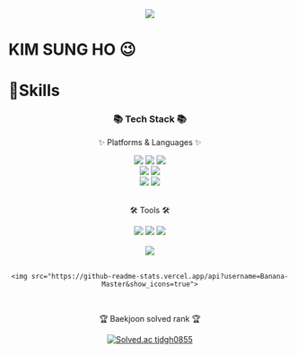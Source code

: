 <div align="center">
    <img src="https://capsule-render.vercel.app/api?type=waving&color=auto&height=200&section=header&text=Banana-Master&fontSize=80">
</div>

# KIM SUNG HO 😉

# 💪Skills

<div align=center>
	<h3>📚 Tech Stack 📚</h3>
	<p>✨ Platforms & Languages ✨</p>
</div>

<div align="center">
    <img src = "https://img.shields.io/badge/HTML5-E34F26.svg?&style=for-the-badge&logo=HTML5&logoColor=white">
    <img src = "https://img.shields.io/badge/CSS3-1572B6.svg?&style=for-the-badge&logo=CSS3&logoColor=white">
    <img src = "https://img.shields.io/badge/JavaScript-F7DF1E.svg?&style=for-the-badge&logo=JavaScript&logoColor=white">
</div>
<div align="center">
    <img src = "https://img.shields.io/badge/Java-007396.svg?&style=for-the-badge&logo=Java&logoColor=white">
    <img src = "https://img.shields.io/badge/Spring-6DB33F.svg?&style=for-the-badge&logo=Spring&logoColor=white">
</div>
<div align="center">
    <img src = "https://img.shields.io/badge/Slack-4A154B.svg?&style=for-the-badge&logo=Slack&logoColor=white">
    <img src = "https://img.shields.io/badge/Notion-000000.svg?&style=for-the-badge&logo=Notion&logoColor=white">
</div>
<br>
<div align=center>
	<p>🛠 Tools 🛠</p>
</div>
<div align="center">
    <img src = "https://img.shields.io/badge/Git-F05032.svg?&style=for-the-badge&logo=Git&logoColor=white">
    <img src = "https://img.shields.io/badge/IntelliJ%20IDEA-000000.svg?&style=for-the-badge&logo=IntelliJ%20IDEA&logoColor=white">
    <img src = "https://img.shields.io/badge/Eclipse%20IDE-2C2255.svg?&style=for-the-badge&logo=Eclipse%20IDE&logoColor=white">
</div>
<br>
<div align=center>
	<img src="https://github-readme-stats.vercel.app/api/top-langs/?username=Banana-Master&layout=compact"><br><br>

	<img src="https://github-readme-stats.vercel.app/api?username=Banana-Master&show_icons=true">
</div>

<br>
<div align=center>
    <p>🏆 Baekjoon solved rank 🏆</p>
    
[![Solved.ac tjdgh0855](http://mazassumnida.wtf/api/v2/generate_badge?boj=tjdgh0855)](https://solved.ac/tjdgh0855)
    
</div>
